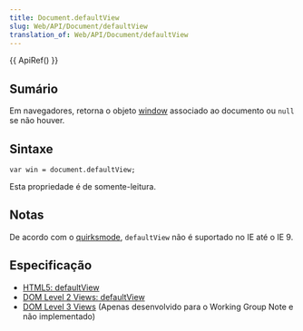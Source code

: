 ```yaml
---
title: Document.defaultView
slug: Web/API/Document/defaultView
translation_of: Web/API/Document/defaultView
---
```

{{ ApiRef() }}

## Sumário

Em navegadores, retorna o objeto [window](/pt-BR/docs/DOM/window "DOM/window") associado ao documento ou `null` se não houver.

## Sintaxe

    var win = document.defaultView;

Esta propriedade é de somente-leitura.

## Notas

De acordo com o [quirksmode](http://www.quirksmode.org/dom/w3c_html.html), `defaultView` não é suportado no IE até o IE 9.

## Especificação

- [HTML5: defaultView](/pt-BR/docs/HTML/HTML5 "HTML/HTML5")
- [DOM Level 2 Views: defaultView](http://www.w3.org/TR/DOM-Level-2-Views/views.html#Views-DocumentView-defaultView)
- [DOM Level 3 Views](http://www.w3.org/TR/DOM-Level-3-Views/) (Apenas desenvolvido para o Working Group Note e não implementado)

